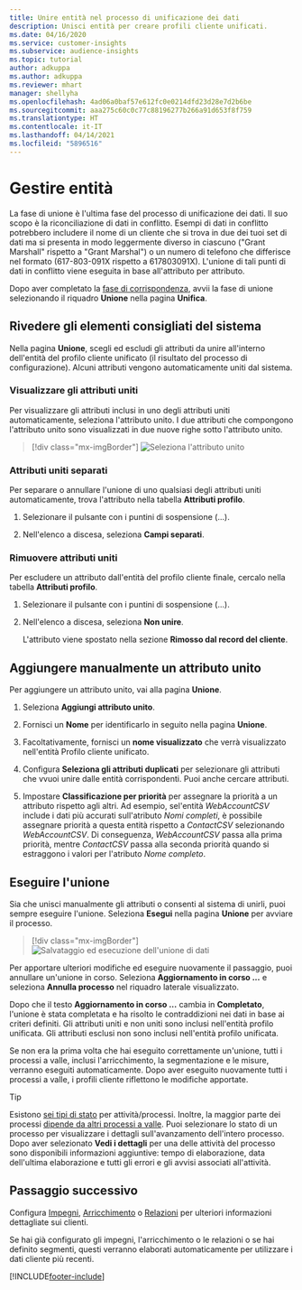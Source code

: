 ```yaml
---
title: Unire entità nel processo di unificazione dei dati
description: Unisci entità per creare profili cliente unificati.
ms.date: 04/16/2020
ms.service: customer-insights
ms.subservice: audience-insights
ms.topic: tutorial
author: adkuppa
ms.author: adkuppa
ms.reviewer: mhart
manager: shellyha
ms.openlocfilehash: 4ad06a0baf57e612fc0e0214dfd23d28e7d2b6be
ms.sourcegitcommit: aaa275c60c0c77c88196277b266a91d653f8f759
ms.translationtype: HT
ms.contentlocale: it-IT
ms.lasthandoff: 04/14/2021
ms.locfileid: "5896516"
---
```

# <a name="merge-entities"></a>Gestire entità

La fase di unione è l'ultima fase del processo di unificazione dei dati. Il suo scopo è la riconciliazione di dati in conflitto. Esempi di dati in conflitto potrebbero includere il nome di un cliente che si trova in due dei tuoi set di dati ma si presenta in modo leggermente diverso in ciascuno ("Grant Marshall" rispetto a "Grant Marshal") o un numero di telefono che differisce nel formato (617-803-091X rispetto a 617803091X). L'unione di tali punti di dati in conflitto viene eseguita in base all'attributo per attributo.

Dopo aver completato la [fase di corrispondenza](match-entities.md), avvii la fase di unione selezionando il riquadro **Unione** nella pagina **Unifica**.

## <a name="review-system-recommendations"></a>Rivedere gli elementi consigliati del sistema

Nella pagina **Unione**, scegli ed escludi gli attributi da unire all'interno dell'entità del profilo cliente unificato (il risultato del processo di configurazione). Alcuni attributi vengono automaticamente uniti dal sistema.

### <a name="view-merged-attributes"></a>Visualizzare gli attributi uniti

Per visualizzare gli attributi inclusi in uno degli attributi uniti automaticamente, seleziona l'attributo unito. I due attributi che compongono l'attributo unito sono visualizzati in due nuove righe sotto l'attributo unito.

> [!div class="mx-imgBorder"]
> ![Seleziona l'attributo unito](media/configure-data-merge-profile-attributes.png "Seleziona l'attributo unito")

### <a name="separate-merged-attributes"></a>Attributi uniti separati

Per separare o annullare l'unione di uno qualsiasi degli attributi uniti automaticamente, trova l'attributo nella tabella **Attributi profilo**.

1. Selezionare il pulsante con i puntini di sospensione (...).
  
2. Nell'elenco a discesa, seleziona **Campi separati**.

### <a name="remove-merged-attributes"></a>Rimuovere attributi uniti

Per escludere un attributo dall'entità del profilo cliente finale, cercalo nella tabella **Attributi profilo**.

1. Selezionare il pulsante con i puntini di sospensione (...).
  
2. Nell'elenco a discesa, seleziona **Non unire**.

   L'attributo viene spostato nella sezione **Rimosso dal record del cliente**.

## <a name="manually-add-a-merged-attribute"></a>Aggiungere manualmente un attributo unito

Per aggiungere un attributo unito, vai alla pagina **Unione**.

1. Seleziona **Aggiungi attributo unito**.

2. Fornisci un **Nome** per identificarlo in seguito nella pagina **Unione**.

3. Facoltativamente, fornisci un **nome visualizzato** che verrà visualizzato nell'entità Profilo cliente unificato.

4. Configura **Seleziona gli attributi duplicati** per selezionare gli attributi che vvuoi unire dalle entità corrispondenti. Puoi anche cercare attributi.

5. Impostare **Classificazione per priorità** per assegnare la priorità a un attributo rispetto agli altri. Ad esempio, sel'entità *WebAccountCSV* include i dati più accurati sull'atributo *Nomi completi*, è possibile assegnare priorità a questa entità rispetto a *ContactCSV* selezionando *WebAccountCSV*. Di conseguenza, *WebAccountCSV* passa alla prima priorità, mentre *ContactCSV* passa alla seconda priorità quando si estraggono i valori per l'atributo *Nome completo*.

## <a name="run-your-merge"></a>Eseguire l'unione

Sia che unisci manualmente gli attributi o consenti al sistema di unirli, puoi sempre eseguire l'unione. Seleziona **Esegui** nella pagina **Unione** per avviare il processo.

> [!div class="mx-imgBorder"]
> ![Salvataggio ed esecuzione dell'unione di dati](media/configure-data-merge-save-run.png "Salvataggio ed esecuzione dell'unione di dati")

Per apportare ulteriori modifiche ed eseguire nuovamente il passaggio, puoi annullare un'unione in corso. Seleziona **Aggiornamento in corso ...** e seleziona **Annulla processo** nel riquadro laterale visualizzato.

Dopo che il testo **Aggiornamento in corso ...** cambia in **Completato**, l'unione è stata completata e ha risolto le contraddizioni nei dati in base ai criteri definiti. Gli attributi uniti e non uniti sono inclusi nell'entità profilo unificata. Gli attributi esclusi non sono inclusi nell'entità profilo unificata.

Se non era la prima volta che hai eseguito correttamente un'unione, tutti i processi a valle, inclusi l'arricchimento, la segmentazione e le misure, verranno eseguiti automaticamente. Dopo aver eseguito nuovamente tutti i processi a valle, i profili cliente riflettono le modifiche apportate.

> [!TIP]
> Esistono [sei tipi di stato](system.md#status-types) per attività/processi. Inoltre, la maggior parte dei processi [dipende da altri processi a valle](system.md#refresh-policies). Puoi selezionare lo stato di un processo per visualizzare i dettagli sull'avanzamento dell'intero processo. Dopo aver selezionato **Vedi i dettagli** per una delle attività del processo sono disponibili informazioni aggiuntive: tempo di elaborazione, data dell'ultima elaborazione e tutti gli errori e gli avvisi associati all'attività.

## <a name="next-step"></a>Passaggio successivo

Configura [Impegni](activities.md), [Arricchimento](enrichment-hub.md) o [Relazioni](relationships.md) per ulteriori informazioni dettagliate sui clienti.

Se hai già configurato gli impegni, l'arricchimento o le relazioni o se hai definito segmenti, questi verranno elaborati automaticamente per utilizzare i dati cliente più recenti.




[!INCLUDE[footer-include](../includes/footer-banner.md)]